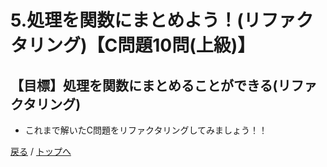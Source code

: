 # 5.処理を関数にまとめよう！(リファクタリング)【C問題10問(上級)】
## 【目標】処理を関数にまとめることができる(リファクタリング)
- これまで解いたC問題をリファクタリングしてみましょう！！

[戻る](index.md) /
  [トップへ](/README.md)